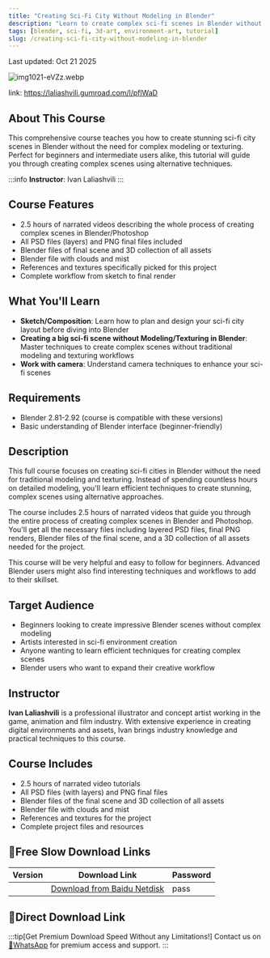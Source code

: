 ```yaml
---
title: "Creating Sci-Fi City Without Modeling in Blender"
description: "Learn to create complex sci-fi scenes in Blender without modeling or texturing. Complete with 2.5 hours of tutorials, assets, and resources."
tags: [blender, sci-fi, 3d-art, environment-art, tutorial]
slug: /creating-sci-fi-city-without-modeling-in-blender
---
```


Last updated: Oct 21 2025

![img1021-eVZz.webp](https://list.ucards.store/d/img/img1021-eVZz.webp)

link: https://laliashvili.gumroad.com/l/pflWaD
## About This Course

This comprehensive course teaches you how to create stunning sci-fi city scenes in Blender without the need for complex modeling or texturing. Perfect for beginners and intermediate users alike, this tutorial will guide you through creating complex scenes using alternative techniques.

:::info
**Instructor**: Ivan Laliashvili
:::

## Course Features

- 2.5 hours of narrated videos describing the whole process of creating complex scenes in Blender/Photoshop
- All PSD files (layers) and PNG final files included
- Blender files of final scene and 3D collection of all assets
- Blender file with clouds and mist
- References and textures specifically picked for this project
- Complete workflow from sketch to final render

## What You'll Learn

- **Sketch/Composition**: Learn how to plan and design your sci-fi city layout before diving into Blender
- **Creating a big sci-fi scene without Modeling/Texturing in Blender**: Master techniques to create complex scenes without traditional modeling and texturing workflows
- **Work with camera**: Understand camera techniques to enhance your sci-fi scenes

## Requirements

- Blender 2.81-2.92 (course is compatible with these versions)
- Basic understanding of Blender interface (beginner-friendly)

## Description

This full course focuses on creating sci-fi cities in Blender without the need for traditional modeling and texturing. Instead of spending countless hours on detailed modeling, you'll learn efficient techniques to create stunning, complex scenes using alternative approaches.

The course includes 2.5 hours of narrated videos that guide you through the entire process of creating complex scenes in Blender and Photoshop. You'll get all the necessary files including layered PSD files, final PNG renders, Blender files of the final scene, and a 3D collection of all assets needed for the project.

This course will be very helpful and easy to follow for beginners. Advanced Blender users might also find interesting techniques and workflows to add to their skillset.

## Target Audience

- Beginners looking to create impressive Blender scenes without complex modeling
- Artists interested in sci-fi environment creation
- Anyone wanting to learn efficient techniques for creating complex scenes
- Blender users who want to expand their creative workflow

## Instructor

**Ivan Laliashvili** is a professional illustrator and concept artist working in the game, animation and film industry. With extensive experience in creating digital environments and assets, Ivan brings industry knowledge and practical techniques to this course.

## Course Includes

- 2.5 hours of narrated video tutorials
- All PSD files (with layers) and PNG final files
- Blender files of the final scene and 3D collection of all assets
- Blender file with clouds and mist
- References and textures for the project
- Complete project files and resources

## 🐌Free Slow Download Links
| Version | Download Link | Password |
|--------|---------------|----------|
| | [Download from Baidu Netdisk](https://pan.baidu.com/s/link) | pass |

## 🚀Direct Download Link
:::tip[Get Premium Download Speed Without any Limitations!]
Contact us on [💬WhatsApp](https://wa.me/+861323761083) for premium  access and support.
:::
